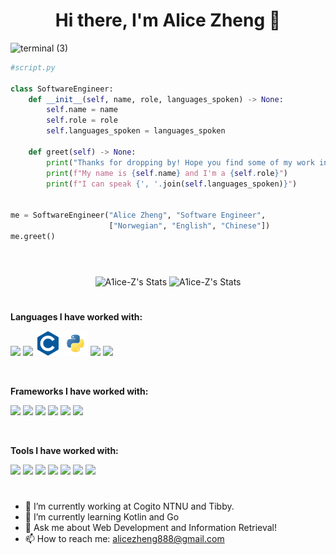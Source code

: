 <div align="center"> 
  <h1>Hi there, I'm Alice Zheng 👋</h1>
</div>

![terminal (3)](https://github.com/user-attachments/assets/8fdfcb9c-f3d6-456c-9832-9d6a80752646)


```python
#script.py

class SoftwareEngineer:
    def __init__(self, name, role, languages_spoken) -> None:
        self.name = name
        self.role = role
        self.languages_spoken = languages_spoken

    def greet(self) -> None:
        print("Thanks for dropping by! Hope you find some of my work interesting")
        print(f"My name is {self.name} and I'm a {self.role}")
        print(f"I can speak {', '.join(self.languages_spoken)}")


me = SoftwareEngineer("Alice Zheng", "Software Engineer",
                      ["Norwegian", "English", "Chinese"])
me.greet()
```
<h1></h1>
<br/>

<div align="center">
  <img src="https://github-readme-stats.vercel.app/api?username=A1ice-Z&theme=blueberry&show_icons=true&hide_border=false&count_private=true" alt="A1ice-Z's Stats"/>
  <img src="https://github-readme-streak-stats.herokuapp.com/?user=A1ice-Z&theme=blueberry&hide_border=false)" alt="A1ice-Z's Stats"/>
</div>


<h1></h1>

**Languages I have worked with:**

<code><img height="40" src="https://upload.wikimedia.org/wikipedia/commons/thumb/4/4c/Typescript_logo_2020.svg/512px-Typescript_logo_2020.svg.png?20221110153201"></code>
<code><img height="40" src="https://www.svgrepo.com/show/373728/kotlin.svg"></code>
<code><img height="40" src="https://raw.githubusercontent.com/devicons/devicon/2ae2a900d2f041da66e950e4d48052658d850630/icons/c/c-plain.svg"></code>
<code><img height="40" src="https://raw.githubusercontent.com/github/explore/80688e429a7d4ef2fca1e82350fe8e3517d3494d/topics/python/python.png"></code>
<code><img height="40" src="https://cdn4.iconfinder.com/data/icons/logos-and-brands/512/181_Java_logo_logos-512.png"></code>
<code><img height="40" src="https://www.vectorlogo.zone/logos/golang/golang-icon.svg"></code>


<br/>


**Frameworks I have worked with:**

<code><img height="40" src="https://upload.wikimedia.org/wikipedia/commons/thumb/a/a7/React-icon.svg/1150px-React-icon.svg.png"></code>
<code><img height="40" src="https://www.svgrepo.com/show/353657/django-icon.svg"></code>
<code><img height="40" src="https://www.vectorlogo.zone/logos/nodejs/nodejs-icon.svg"></code>
<code><img height="40" src="https://www.vectorlogo.zone/logos/springio/springio-icon.svg"></code>
<code><img height="40" src="https://www.vectorlogo.zone/logos/palletsprojects_flask/palletsprojects_flask-icon.svg"></code>
<code><img height="40" src="https://www.vectorlogo.zone/logos/tailwindcss/tailwindcss-icon.svg"></code>


<br/>


**Tools I have worked with:**

<code><img height="40" src="https://www.vectorlogo.zone/logos/docker/docker-tile.svg"></code>
<code><img height="40" src="https://git-scm.com/images/logos/downloads/Git-Icon-1788C.png"></code>
<code><img height="40" src="https://www.vectorlogo.zone/logos/getpostman/getpostman-icon.svg"></code>
<code><img height="40" src="https://www.vectorlogo.zone/logos/graphql/graphql-icon.svg"></code>
<code><img height="40" src="https://www.vectorlogo.zone/logos/mongodb/mongodb-icon.svg"></code>
<code><img height="40" src="https://www.vectorlogo.zone/logos/postgresql/postgresql-icon.svg"></code>
<code><img height="40" src="https://bimi.entrust.net/ultralytics.com/logo.svg"></code>


<h1></h1>

- 🔭 I’m currently working at Cogito NTNU and Tibby.
- 🌱 I’m currently learning Kotlin and Go
- 💬 Ask me about Web Development and Information Retrieval!
- 📫 How to reach me: alicezheng888@gmail.com

